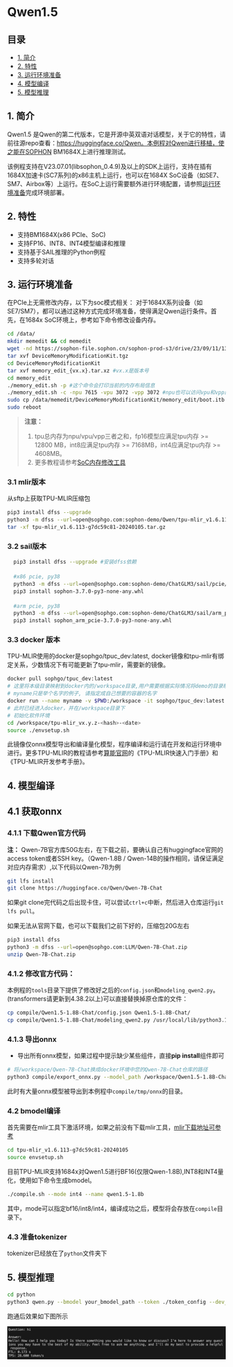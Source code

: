 # Qwen1.5

## 目录
  - [1. 简介](#1-简介)
  - [2. 特性](#2-特性)
  - [3. 运行环境准备](#3-运行环境准备)
  - [4. 模型编译](#4-模型编译)
  - [5. 模型推理](#5-模型推理)

## 1. 简介
Qwen1.5 是Qwen的第二代版本，它是开源中英双语对话模型，关于它的特性，请前往源repo查看：https://huggingface.co/Qwen。本例程对Qwen进行移植，使之能在SOPHON BM1684X上进行推理测试。

该例程支持在V23.07.01(libsophon_0.4.9)及以上的SDK上运行，支持在插有1684X加速卡(SC7系列)的x86主机上运行，也可以在1684X SoC设备（如SE7、SM7、Airbox等）上运行。在SoC上运行需要额外进行环境配置，请参照[运行环境准备](#3-运行环境准备)完成环境部署。

## 2. 特性
* 支持BM1684X(x86 PCIe、SoC)
* 支持FP16、INT8、INT4模型编译和推理
* 支持基于SAIL推理的Python例程
* 支持多轮对话

## 3. 运行环境准备
在PCIe上无需修改内存，以下为soc模式相关：
对于1684X系列设备（如SE7/SM7），都可以通过这种方式完成环境准备，使得满足Qwen运行条件。首先，在1684x SoC环境上，参考如下命令修改设备内存。
```bash
cd /data/
mkdir memedit && cd memedit
wget -nd https://sophon-file.sophon.cn/sophon-prod-s3/drive/23/09/11/13/DeviceMemoryModificationKit.tgz
tar xvf DeviceMemoryModificationKit.tgz
cd DeviceMemoryModificationKit
tar xvf memory_edit_{vx.x}.tar.xz #vx.x是版本号
cd memory_edit
./memory_edit.sh -p #这个命令会打印当前的内存布局信息
./memory_edit.sh -c -npu 7615 -vpu 3072 -vpp 3072 #npu也可以访问vpu和vpp的内存
sudo cp /data/memedit/DeviceMemoryModificationKit/memory_edit/boot.itb /boot/boot.itb && sync
sudo reboot
```
> **注意：**
> 1. tpu总内存为npu/vpu/vpp三者之和，fp16模型应满足tpu内存 >= 12800 MB，int8应满足tpu内存 >= 7168MB，int4应满足tpu内存 >= 4608MB。
> 2. 更多教程请参考[SoC内存修改工具](https://doc.sophgo.com/sdk-docs/v23.07.01/docs_latest_release/docs/SophonSDK_doc/zh/html/appendix/2_mem_edit_tools.html)

### 3.1 mlir版本
  从sftp上获取TPU-MLIR压缩包
  ```bash
  pip3 install dfss --upgrade
  python3 -m dfss --url=open@sophgo.com:sophon-demo/Qwen/tpu-mlir_v1.6.113-g7dc59c81-20240105.tar.gz 
  tar -xf tpu-mlir_v1.6.113-g7dc59c81-20240105.tar.gz 
  ```

### 3.2 sail版本
```bash
  pip3 install dfss --upgrade #安装dfss依赖

  #x86 pcie, py38
  python3 -m dfss --url=open@sophgo.com:sophon-demo/ChatGLM3/sail/pcie/sophon-3.7.0-py3-none-any.whl 
  pip3 install sophon-3.7.0-py3-none-any.whl

  #arm pcie, py38
  python3 -m dfss --url=open@sophgo.com:sophon-demo/ChatGLM3/sail/arm_pcie/sophon_arm_pcie-3.7.0-py3-none-any.whl
  pip3 install sophon_arm_pcie-3.7.0-py3-none-any.whl
```

### 3.3 docker 版本
  TPU-MLIR使用的docker是sophgo/tpuc_dev:latest, docker镜像和tpu-mlir有绑定关系，少数情况下有可能更新了tpu-mlir，需要新的镜像。
  ```bash
  docker pull sophgo/tpuc_dev:latest
  # 这里将本级目录映射到docker内的/workspace目录,用户需要根据实际情况将demo的目录映射到docker里面
  # myname只是举个名字的例子, 请指定成自己想要的容器的名字
  docker run --name myname -v $PWD:/workspace -it sophgo/tpuc_dev:latest
  # 此时已经进入docker，并在/workspace目录下
  # 初始化软件环境
  cd /workspace/tpu-mlir_vx.y.z-<hash>-<date>
  source ./envsetup.sh
  ```
此镜像仅onnx模型导出和编译量化模型，程序编译和运行请在开发和运行环境中进行。更多TPU-MLIR的教程请参考[算能官网](https://developer.sophgo.com/site/index/material/31/all.html)的《TPU-MLIR快速入门手册》和《TPU-MLIR开发参考手册》。

## 4. 模型编译
## 4.1 获取onnx
### 4.1.1 下载Qwen官方代码

**注：** Qwen-7B官方库50G左右，在下载之前，要确认自己有huggingface官网的access token或者SSH key。（Qwen-1.8B / Qwen-14B的操作相同，请保证满足对应内存需求）,以下代码以Qwen-7B为例

```bash
git lfs install
git clone https://huggingface.co/Qwen/Qwen-7B-Chat
```
如果git clone完代码之后出现卡住，可以尝试`ctrl+c`中断，然后进入仓库运行`git lfs pull`。

如果无法从官网下载，也可以下载我们之前下好的，压缩包20G左右
```bash
pip3 install dfss
python3 -m dfss --url=open@sophgo.com:LLM/Qwen-7B-Chat.zip
unzip Qwen-7B-Chat.zip
```

### 4.1.2 修改官方代码：
本例程的`tools`目录下提供了修改好之后的`config.json`和`modeling_qwen2.py`。(transformers请更新到4.38.2以上)可以直接替换掉原仓库的文件：

```bash
cp compile/Qwen1.5-1.8B-Chat/config.json Qwen1.5-1.8B-Chat/
cp compile/Qwen1.5-1.8B-Chat/modeling_qwen2.py /usr/local/lib/python3.10/dist-packages/transformers/models/qwen2/
```

### 4.1.3 导出onnx
- 导出所有onnx模型，如果过程中提示缺少某些组件，直接**pip install**组件即可

```bash
# 将/workspace/Qwen-7B-Chat换成docker环境中您的Qwen-7B-Chat仓库的路径
python3 compile/export_onnx.py --model_path /workspace/Qwen1.5-1.8B-Chat --sequence_length your_sequence_length
```
此时有大量onnx模型被导出到本例程中`compile/tmp/onnx`的目录。

### 4.2 bmodel编译
首先需要在mlir工具下激活环境，如果之前没有下载mlir工具，[mlir下载地址可参考](./Qwen_Export_Guide.md/#212-下载并解压tpu-mlir)
```bash
cd tpu-mlir_v1.6.113-g7dc59c81-20240105
source envsetup.sh
```
目前TPU-MLIR支持1684x对Qwen1.5进行BF16(仅限Qwen-1.8B),INT8和INT4量化，使用如下命令生成bmodel。

```bash
./compile.sh --mode int4 --name qwen1.5-1.8b
```

其中，mode可以指定bf16/int8/int4，编译成功之后，模型将会存放在`compile`目录下。

### 4.3 准备tokenizer
tokenizer已经放在了`python`文件夹下

## 5. 模型推理
```bash
cd python
python3 qwen.py --bmodel your_bmodel_path --token ./token_config --dev_id your_dev_id
```
跑通后效果如下图所示

![](./assets/results.png)